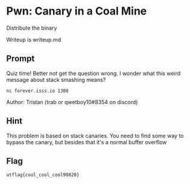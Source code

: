 # Pwn: Canary in a Coal Mine
Distribute the binary

Writeup is writeup.md

## Prompt
Quiz time! Better not get the question wrong. I wonder what this weird message
about stack smashing means?

`nc forever.isss.io 1308`

Author: Tristan (trab or qwetboy10#8354 on discord)

## Hint
This problem is based on stack canaries. You need to find some way to bypass the
canary, but besides that it's a normal buffer overflow

## Flag
`utflag{cool_cool_cool90820}`
